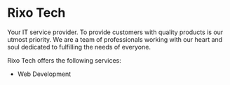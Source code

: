 # Rixo Tech

Your IT service provider. To provide customers with quality products is our
utmost priority. We are a team of professionals working with our heart and soul
dedicated to fulfilling the needs of everyone.

Rixo Tech offers the following services:

-   Web Development

